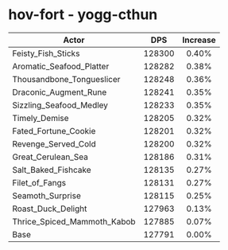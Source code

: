 # hov-fort - yogg-cthun
| Actor | DPS | Increase |
|---|:---:|:---:|
|Feisty_Fish_Sticks|128300|0.40%|
|Aromatic_Seafood_Platter|128282|0.38%|
|Thousandbone_Tongueslicer|128248|0.36%|
|Draconic_Augment_Rune|128241|0.35%|
|Sizzling_Seafood_Medley|128233|0.35%|
|Timely_Demise|128205|0.32%|
|Fated_Fortune_Cookie|128201|0.32%|
|Revenge_Served_Cold|128200|0.32%|
|Great_Cerulean_Sea|128186|0.31%|
|Salt_Baked_Fishcake|128135|0.27%|
|Filet_of_Fangs|128131|0.27%|
|Seamoth_Surprise|128115|0.25%|
|Roast_Duck_Delight|127963|0.13%|
|Thrice_Spiced_Mammoth_Kabob|127885|0.07%|
|Base|127791|0.00%|
